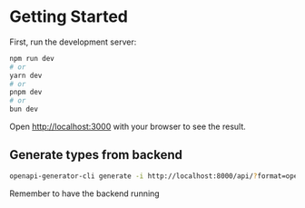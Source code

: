 # Getting Started

First, run the development server:

```bash
npm run dev
# or
yarn dev
# or
pnpm dev
# or
bun dev
```

Open [http://localhost:3000](http://localhost:3000) with your browser to see the result.

## Generate types from backend
```bash
openapi-generator-cli generate -i http://localhost:8000/api/?format=openapi -g typescript-axios -o src/backend-types --skip-validate-spec
```
Remember to have the backend running